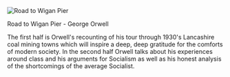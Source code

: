 <img src="../../public/images/book_covers/roadtowiganpier.jpg" id="cover" alt="Road to Wigan Pier"/>
<p id="title">Road to Wigan Pier - George Orwell</p>

The first half is Orwell's recounting of his tour through 1930's Lancashire coal mining towns which will inspire a deep, deep gratitude for the comforts of modern society. In the second half Orwell talks about his experiences around class and his arguments for Socialism as well as his honest analysis of the shortcomings of the average Socialist.
